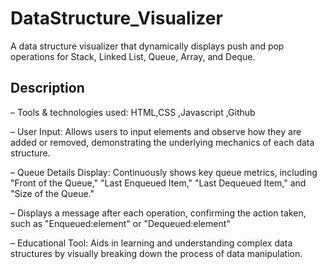 # DataStructure_Visualizer
A data structure visualizer that dynamically displays push and pop operations for Stack, Linked List, Queue, Array, and Deque.

## Description
– Tools & technologies used: HTML,CSS ,Javascript ,Github

– User Input: Allows users to input elements and observe how they are added or removed, demonstrating the
  underlying mechanics of each data structure.
  
– Queue Details Display: Continuously shows key queue metrics, including "Front of the Queue," "Last Enqueued
Item," "Last Dequeued Item," and "Size of the Queue."

– Displays a message after each operation, confirming the action taken, such as "Enqueued:element" or "Dequeued:element"

– Educational Tool: Aids in learning and understanding complex data structures by visually breaking down the
process of data manipulation.
